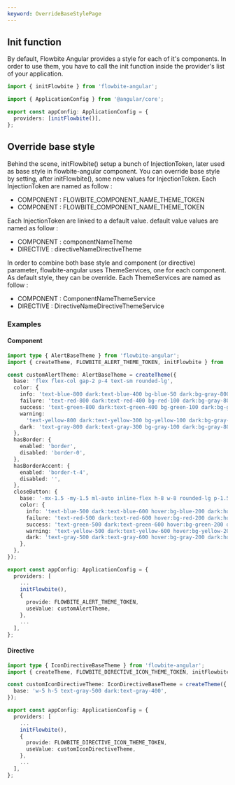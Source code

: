```yaml
---
keyword: OverrideBaseStylePage
---
```


## Init function

By default, Flowbite Angular provides a style for each of it's components. In order to use them, you
have to call the init function inside the provider's list of your application.

```typescript
import { initFlowbite } from 'flowbite-angular';

import { ApplicationConfig } from '@angular/core';

export const appConfig: ApplicationConfig = {
  providers: [initFlowbite()],
};
```

## Override base style

Behind the scene, <span class="docs highlight">initFlowbite()</span> setup a bunch of
InjectionToken, later used as base style in flowbite-angular component. You can override base style
by setting, after <span class="docs highlight">initFlowbite()</span>, some new values for
<span class="docs highlight">InjectionToken</span>. Each
<span class="docs highlight">InjectionToken</span> are named as follow :

- COMPONENT : FLOWBITE\_<span class="docs highlight">COMPONENT_NAME</span>\_THEME_TOKEN
- COMPONENT : FLOWBITE\_<span class="docs highlight">COMPONENT_NAME</span>\_THEME_TOKEN

Each <span class="docs highlight">InjectionToken</span> are linked to a
<span class="docs highlight">default value</span>. <span class="docs highlight">default value</span>
values are named as follow :

- COMPONENT : <span class="docs highlight">componentName</span>Theme
- DIRECTIVE : <span class="docs highlight">directiveName</span>DirectiveTheme

In order to combine both base style and component (or directive) parameter, flowbite-angular uses
<span class="docs highlight">ThemeServices</span>, one for each component. As default style, they
can be override. Each <span class="docs highlight">ThemeServices</span> are named as follow :

- COMPONENT : <span class="docs highlight">ComponentName</span>ThemeService
- DIRECTIVE : <span class="docs highlight">DirectiveName</span>DirectiveThemeService

### Examples

#### Component

```typescript
import type { AlertBaseTheme } from 'flowbite-angular';
import { createTheme, FLOWBITE_ALERT_THEME_TOKEN, initFlowbite } from 'flowbite-angular';

const customAlertTheme: AlertBaseTheme = createTheme({
  base: 'flex flex-col gap-2 p-4 text-sm rounded-lg',
  color: {
    info: 'text-blue-800 dark:text-blue-400 bg-blue-50 dark:bg-gray-800 border-blue-300 dark:border-blue-800',
    failure: 'text-red-800 dark:text-red-400 bg-red-100 dark:bg-gray-800 border-red-300 dark:border-red-800',
    success: 'text-green-800 dark:text-green-400 bg-green-100 dark:bg-gray-800 border-green-300 dark:border-green-800',
    warning:
      'text-yellow-800 dark:text-yellow-300 bg-yellow-100 dark:bg-gray-800 border-yellow-300 dark:border-yellow-800',
    dark: 'text-gray-800 dark:text-gray-300 bg-gray-100 dark:bg-gray-800 border-gray-300 dark:border-gray-600',
  },
  hasBorder: {
    enabled: 'border',
    disabled: 'border-0',
  },
  hasBorderAccent: {
    enabled: 'border-t-4',
    disabled: '',
  },
  closeButton: {
    base: '-mx-1.5 -my-1.5 ml-auto inline-flex h-8 w-8 rounded-lg p-1.5 focus:ring-2',
    color: {
      info: 'text-blue-500 dark:text-blue-600 hover:bg-blue-200 dark:hover:bg-blue-300',
      failure: 'text-red-500 dark:text-red-600 hover:bg-red-200 dark:hover:bg-red-300',
      success: 'text-green-500 dark:text-green-600 hover:bg-green-200 dark:hover:bg-green-300',
      warning: 'text-yellow-500 dark:text-yellow-600 hover:bg-yellow-200 dark:hover:bg-yellow-300',
      dark: 'text-gray-500 dark:text-gray-600 hover:bg-gray-200 dark:hover:bg-gray-300',
    },
  },
});

export const appConfig: ApplicationConfig = {
  providers: [
    ...
    initFlowbite(),
    {
      provide: FLOWBITE_ALERT_THEME_TOKEN,
      useValue: customAlertTheme,
    },
    ...
  ],
};
```

#### Directive

```typescript
import type { IconDirectiveBaseTheme } from 'flowbite-angular';
import { createTheme, FLOWBITE_DIRECTIVE_ICON_THEME_TOKEN, initFlowbite } from 'flowbite-angular';

const customIconDirectiveTheme: IconDirectiveBaseTheme = createTheme({
  base: 'w-5 h-5 text-gray-500 dark:text-gray-400',
});

export const appConfig: ApplicationConfig = {
  providers: [
    ...
    initFlowbite(),
    {
      provide: FLOWBITE_DIRECTIVE_ICON_THEME_TOKEN,
      useValue: customIconDirectiveTheme,
    },
    ...
  ],
};
```

